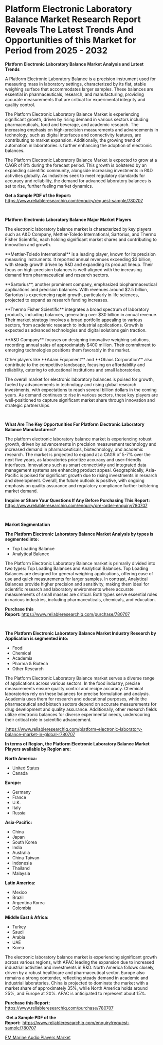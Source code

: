 <p><h1>Platform Electronic Laboratory Balance Market Research Report Reveals The Latest Trends And Opportunities of this Market for Period from 2025 - 2032</h1></p><p><strong>Platform Electronic Laboratory Balance Market Analysis and Latest Trends</strong></p>
<p><p>A Platform Electronic Laboratory Balance is a precision instrument used for measuring mass in laboratory settings, characterized by its flat, stable weighing surface that accommodates larger samples. These balances are essential in pharmaceuticals, research, and manufacturing, providing accurate measurements that are critical for experimental integrity and quality control.</p><p>The Platform Electronic Laboratory Balance Market is experiencing significant growth, driven by rising demand in various sectors including pharmaceuticals, food and beverage, and academic research. The increasing emphasis on high-precision measurements and advancements in technology, such as digital interfaces and connectivity features, are contributing to market expansion. Additionally, the growing trend of automation in laboratories is further enhancing the adoption of electronic balances. </p><p>The Platform Electronic Laboratory Balance Market is expected to grow at a CAGR of 8% during the forecast period. This growth is bolstered by an expanding scientific community, alongside increasing investments in R&D activities globally. As industries seek to meet regulatory standards for accuracy and reliability, the demand for advanced laboratory balances is set to rise, further fueling market dynamics.</p></p>
<p><strong>Get a Sample PDF of the Report:&nbsp;</strong> <a href="https://www.reliableresearchiq.com/enquiry/request-sample/780707?utm_campaign=2212&utm_medium=2&utm_source=Github&utm_content=ia&utm_term=26032025&utm_id=platform-electronic-laboratory-balance">https://www.reliableresearchiq.com/enquiry/request-sample/780707</a></p>
<p>&nbsp;</p>
<p><strong>Platform Electronic Laboratory Balance Major Market Players</strong></p>
<p><p>The electronic laboratory balance market is characterized by key players such as A&D Company, Mettler-Toledo International, Sartorius, and Thermo Fisher Scientific, each holding significant market shares and contributing to innovation and growth.</p><p>**Mettler-Toledo International** is a leading player, known for its precision measuring instruments. It reported annual revenues exceeding $3 billion, with steady growth driven by R&D and expanding its product lineup. Their focus on high-precision balances is well-aligned with the increasing demand from pharmaceutical and research sectors.</p><p>**Sartorius**, another prominent company, emphasized biopharmaceutical applications and precision balances. With revenues around $2.5 billion, Sartorius is experiencing rapid growth, particularly in life sciences, projected to expand as research funding increases.</p><p>**Thermo Fisher Scientific** integrates a broad spectrum of laboratory products, including balances, generating over $30 billion in annual revenue. Their market strategy involves a broad portfolio appealing to various sectors, from academic research to industrial applications. Growth is expected as advanced technologies and digital solutions gain traction.</p><p>**A&D Company** focuses on designing innovative weighing solutions, recording annual sales of approximately $400 million. Their commitment to emerging technologies positions them favorably in the market.</p><p>Other players like **Adam Equipment** and **Ohaus Corporation** also contribute to the competitive landscape, focusing on affordability and reliability, catering to educational institutions and small laboratories.</p><p>The overall market for electronic laboratory balances is poised for growth, fueled by advancements in technology and rising global research investments, with expectations to reach several billion dollars in the coming years. As demand continues to rise in various sectors, these key players are well-positioned to capture significant market share through innovation and strategic partnerships.</p></p>
<p>&nbsp;</p>
<p><strong>What Are The Key Opportunities For Platform Electronic Laboratory Balance Manufacturers?</strong></p>
<p><p>The platform electronic laboratory balance market is experiencing robust growth, driven by advancements in precision measurement technology and increased demand in pharmaceuticals, biotechnology, and academic research. The market is projected to expand at a CAGR of 5-7% over the next five years, as laboratories prioritize accuracy and user-friendly interfaces. Innovations such as smart connectivity and integrated data management systems are enhancing product appeal. Geographically, Asia-Pacific is poised for significant growth due to rising investments in research and development. Overall, the future outlook is positive, with ongoing emphasis on quality assurance and regulatory compliance further bolstering market demand.</p></p>
<p><strong>Inquire or Share Your Questions If Any Before Purchasing This Report:</strong> <a href="https://www.reliableresearchiq.com/enquiry/pre-order-enquiry/780707?utm_campaign=2212&utm_medium=2&utm_source=Github&utm_content=ia&utm_term=26032025&utm_id=platform-electronic-laboratory-balance">https://www.reliableresearchiq.com/enquiry/pre-order-enquiry/780707</a></p>
<p>&nbsp;</p>
<p><strong>Market Segmentation</strong></p>
<p><strong>The Platform Electronic Laboratory Balance Market Analysis by types is segmented into:</strong></p>
<p><ul><li>Top Loading Balance</li><li>Analytical Balance</li></ul></p>
<p><p>The Platform Electronic Laboratory Balance market is primarily divided into two types: Top Loading Balances and Analytical Balances. Top Loading Balances are designed for general weighing applications, offering ease of use and quick measurements for larger samples. In contrast, Analytical Balances provide higher precision and sensitivity, making them ideal for scientific research and laboratory environments where accurate measurements of small masses are critical. Both types serve essential roles in various industries, including pharmaceuticals, chemicals, and education.</p></p>
<p><strong>Purchase this Report:&nbsp;</strong><a href="https://www.reliableresearchiq.com/purchase/780707?utm_campaign=2212&utm_medium=2&utm_source=Github&utm_content=ia&utm_term=26032025&utm_id=platform-electronic-laboratory-balance">https://www.reliableresearchiq.com/purchase/780707</a></p>
<p>&nbsp;</p>
<p><strong>The Platform Electronic Laboratory Balance Market Industry Research by Application is segmented into:</strong></p>
<p><ul><li>Food</li><li>Chemical</li><li>Academia</li><li>Pharma & Biotech</li><li>Other Research</li></ul></p>
<p><p>The Platform Electronic Laboratory Balance market serves a diverse range of applications across various sectors. In the food industry, precise measurements ensure quality control and recipe accuracy. Chemical laboratories rely on these balances for precise formulation and analysis. Academia uses them for research and educational purposes, while the pharmaceutical and biotech sectors depend on accurate measurements for drug development and quality assurance. Additionally, other research fields utilize electronic balances for diverse experimental needs, underscoring their critical role in scientific advancement.</p></p>
<p><a href="https://www.reliableresearchiq.com/platform-electronic-laboratory-balance-market-in-global-r780707?utm_campaign=2212&utm_medium=2&utm_source=Github&utm_content=ia&utm_term=26032025&utm_id=platform-electronic-laboratory-balance">&nbsp;https://www.reliableresearchiq.com/platform-electronic-laboratory-balance-market-in-global-r780707</a></p>
<p><strong>In terms of Region, the Platform Electronic Laboratory Balance Market Players available by Region are:</strong></p>
<p>
    <p> <strong> North America: </strong>
        <ul>
            <li>United States</li>
            <li>Canada</li>
        </ul>
        </p> 
    <p> <strong> Europe: </strong>
        <ul>
            <li>Germany</li>
            <li>France</li>
            <li>U.K.</li>
            <li>Italy</li>
            <li>Russia</li>
        </ul>
        </p> 
    <p> <strong> Asia-Pacific: </strong>
        <ul>
            <li>China</li>
            <li>Japan</li>
            <li>South Korea</li>
            <li>India</li>
            <li>Australia</li>
            <li>China Taiwan</li>
            <li>Indonesia</li>
            <li>Thailand</li>
            <li>Malaysia</li>
        </ul>
        </p> 
    <p> <strong> Latin America: </strong>
        <ul>
            <li>Mexico</li>
            <li>Brazil</li>
            <li>Argentina Korea</li>
            <li>Colombia</li>
        </ul>
        </p> 
    <p> <strong> Middle East & Africa: </strong>
        <ul>
            <li>Turkey</li>
            <li>Saudi</li>
            <li>Arabia</li>
            <li>UAE</li>
            <li>Korea</li>
        </ul>
    </p>
    </p>
<p><p>The electronic laboratory balance market is experiencing significant growth across various regions, with APAC leading the expansion due to increased industrial activities and investments in R&D. North America follows closely, driven by a robust healthcare and pharmaceutical sector. Europe also remains a strong contender, reflecting steady demand in academic and industrial laboratories. China is projected to dominate the market with a market share of approximately 35%, while North America holds around 25%, and Europe at 20%. APAC is anticipated to represent about 15%.</p></p>
<p><strong>Purchase this Report: </strong><a href="https://www.reliableresearchiq.com/purchase/780707?utm_campaign=2212&utm_medium=2&utm_source=Github&utm_content=ia&utm_term=26032025&utm_id=platform-electronic-laboratory-balance">https://www.reliableresearchiq.com/purchase/780707</a></p>
<p>&nbsp;<strong>Get a Sample PDF of the Report:&nbsp;&nbsp;</strong><a href="https://www.reliableresearchiq.com/enquiry/request-sample/780707?utm_campaign=2212&utm_medium=2&utm_source=Github&utm_content=ia&utm_term=26032025&utm_id=platform-electronic-laboratory-balance">https://www.reliableresearchiq.com/enquiry/request-sample/780707</a></p>
<p><strong></strong></p>
<p><p><a href="https://github.com/gullattedenna/Market-Research-Report-List-1/blob/main/fm-marine-audio-players-market.md?utm_campaign=2212&utm_medium=2&utm_source=Github&utm_content=ia&utm_term=26032025&utm_id=platform-electronic-laboratory-balance">FM Marine Audio Players Market</a></p></p>